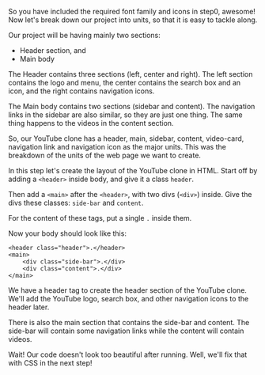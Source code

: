 So you have included the required font family and icons in step0, awesome! Now let's break down our project into units, so that it is easy to tackle along.

Our project will be having mainly two sections:
* Header section, and
* Main body

The Header contains three sections (left, center and right). The left section contains the logo and menu, the center contains the search box and an icon, and the right contains navigation icons.

The Main body contains two sections (sidebar and content). The navigation links in the sidebar are also similar, so they are just one thing. The same thing happens to the videos in the content section.

So, our YouTube clone has a header, main, sidebar, content, video-card, navigation link and navigation icon as the major units. This was the breakdown of the units of the web page we want to create.

In this step let's create the layout of the YouTube clone in HTML. Start off by adding a `<header>` inside body, and give it a class `header`.

Then add a `<main>` after the `<header>`, with two divs (`<div>`) inside. Give the divs these classes: `side-bar` and `content`.

For the content of these tags, put a single `.` inside them.

Now your body should look like this:

```
<header class="header">.</header>
<main>
    <div class="side-bar">.</div>
    <div class="content">.</div>
</main>
```

We have a header tag to create the header section of the YouTube clone. We'll add the YouTube logo, search box, and other navigation icons to the header later.

There is also the main section that contains the side-bar and content. The side-bar will contain some navigation links while the content will contain videos.

Wait! Our code doesn't look too beautiful after running. Well, we'll fix that with CSS in the next step!

